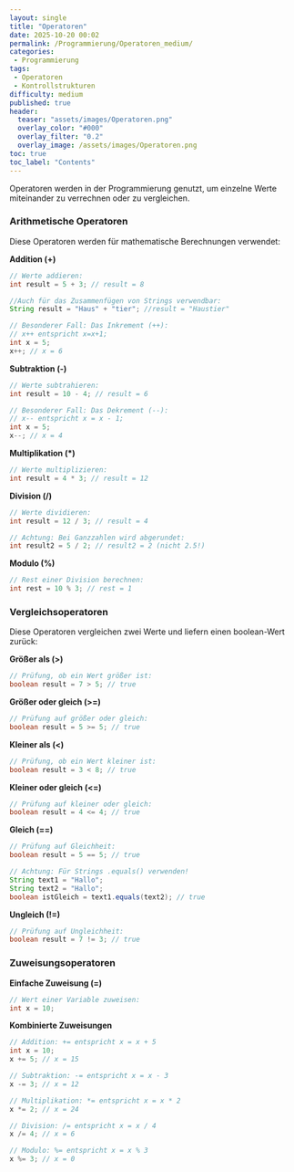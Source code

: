```yaml
---
layout: single
title: "Operatoren"
date: 2025-10-20 00:02
permalink: /Programmierung/Operatoren_medium/
categories:
 - Programmierung
tags:
 - Operatoren
 - Kontrollstrukturen
difficulty: medium
published: true
header:
  teaser: "assets/images/Operatoren.png"
  overlay_color: "#000"
  overlay_filter: "0.2"
  overlay_image: /assets/images/Operatoren.png
toc: true
toc_label: "Contents"
---
```


Operatoren werden in der Programmierung genutzt, um einzelne Werte miteinander zu verrechnen oder zu vergleichen. 

### Arithmetische Operatoren

Diese Operatoren werden für mathematische Berechnungen verwendet:

**Addition (+)**
```java
// Werte addieren:
int result = 5 + 3; // result = 8

//Auch für das Zusammenfügen von Strings verwendbar:
String result = "Haus" + "tier"; //result = "Haustier"

// Besonderer Fall: Das Inkrement (++):
// x++ entspricht x=x+1;
int x = 5;
x++; // x = 6
```

**Subtraktion (-)**
```java
// Werte subtrahieren:
int result = 10 - 4; // result = 6

// Besonderer Fall: Das Dekrement (--):
// x-- entspricht x = x - 1;
int x = 5;
x--; // x = 4
```

**Multiplikation (*)**
```java
// Werte multiplizieren:
int result = 4 * 3; // result = 12
```

**Division (/)**
```java
// Werte dividieren:
int result = 12 / 3; // result = 4

// Achtung: Bei Ganzzahlen wird abgerundet:
int result2 = 5 / 2; // result2 = 2 (nicht 2.5!)
```

**Modulo (%)**
```java
// Rest einer Division berechnen:
int rest = 10 % 3; // rest = 1
```

### Vergleichsoperatoren
Diese Operatoren vergleichen zwei Werte und liefern einen boolean-Wert zurück:

**Größer als (>)**
```java
// Prüfung, ob ein Wert größer ist:
boolean result = 7 > 5; // true
```

**Größer oder gleich (>=)**
```java
// Prüfung auf größer oder gleich:
boolean result = 5 >= 5; // true
```

**Kleiner als (<)**
```java
// Prüfung, ob ein Wert kleiner ist:
boolean result = 3 < 8; // true
```

**Kleiner oder gleich (<=)**
```java
// Prüfung auf kleiner oder gleich:
boolean result = 4 <= 4; // true
```

**Gleich (==)**
```java
// Prüfung auf Gleichheit:
boolean result = 5 == 5; // true

// Achtung: Für Strings .equals() verwenden!
String text1 = "Hallo";
String text2 = "Hallo";
boolean istGleich = text1.equals(text2); // true
```

**Ungleich (!=)**
```java
// Prüfung auf Ungleichheit:
boolean result = 7 != 3; // true
```

### Zuweisungsoperatoren

**Einfache Zuweisung (=)**
```java
// Wert einer Variable zuweisen:
int x = 10;
```

**Kombinierte Zuweisungen**
```java
// Addition: += entspricht x = x + 5
int x = 10;
x += 5; // x = 15

// Subtraktion: -= entspricht x = x - 3
x -= 3; // x = 12

// Multiplikation: *= entspricht x = x * 2
x *= 2; // x = 24

// Division: /= entspricht x = x / 4
x /= 4; // x = 6

// Modulo: %= entspricht x = x % 3
x %= 3; // x = 0
```